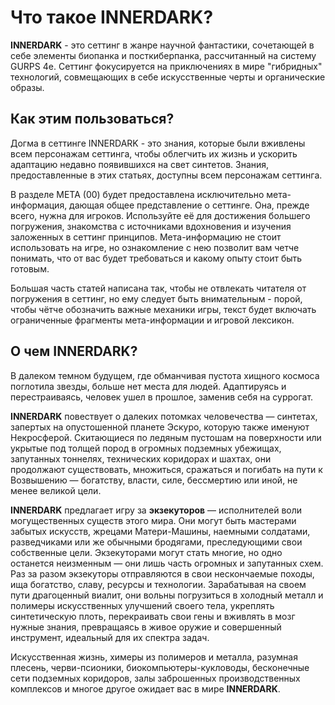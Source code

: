 # Что такое INNERDARK?
**INNERDARK** - это сеттинг в жанре научной фантастики, сочетающей в себе элементы биопанка и посткиберпанка, рассчитанный на систему GURPS 4e. Сеттинг фокусируется на приключениях в мире "гибридных" технологий, совмещающих в себе искусственные черты и органические образы.
## Как этим пользоваться?
Догма в сеттинге INNERDARK - это знания, которые были вживлены всем персонажам сеттинга, чтобы облегчить их жизнь и ускорить адаптацию недавно появившихся на свет синтетов. Знания, предоставленные в этих статьях, доступны всем персонажам сеттинга. 

В разделе МЕТА (00) будет предоставлена исключительно мета-информация, дающая общее представление о сеттинге. Она, прежде всего, нужна для игроков.
Используйте её для достижения большего погружения, знакомства с источниками вдохновения и изучения заложенных в сеттинг принципов. Мета-информацию не стоит использовать на игре, но ознакомление с нею позволит вам четче понимать, что от вас будет требоваться и какому опыту стоит быть готовым.

Большая часть статей написана так, чтобы не отвлекать читателя от погружения в сеттинг, но ему следует быть внимательным - порой, чтобы чётче обозначить важные механики игры, текст будет включать ограниченные фрагменты мета-информации и игровой лексикон.
## О чем INNERDARK?
В далеком темном будущем, где обманчивая пустота хищного космоса поглотила звезды, больше нет места для людей. Адаптируясь и перестраиваясь, человек ушел в прошлое, заменив себя на суррогат.

**INNERDARK** повествует о далеких потомках человечества — синтетах, запертых на опустошенной планете Эскуро, которую также именуют Некросферой.
Скитающиеся по ледяным пустошам на поверхности или укрытые под толщей пород в огромных подземных убежищах, запутанных тоннелях, технических коридорах и шахтах, они продолжают существовать, множиться, сражаться и погибать на пути к Возвышению — богатству, власти, силе, бессмертию или иной, не менее великой цели.

**INNERDARK** предлагает игру за **экзекуторов** — исполнителей воли могущественных существ этого мира. Они могут быть мастерами забытых искусств, жрецами Матери-Машины, наемными солдатами, разведчиками или же обычными бродягами, преследующими свои собственные цели. Экзекуторами могут стать многие, но одно останется неизменным — они лишь часть огромных и запутанных схем.
Раз за разом экзекуторы отправляются в свои нескончаемые походы, ища богатство, славу, ресурсы и технологии. Зарабатывая на своем пути драгоценный виалит, они вольны погрузиться в холодный металл и полимеры искусственных улучшений своего тела, укреплять синтетическую плоть, перекраивать свои гены и вживлять в мозг нужные знания, превращаясь в живое оружие и совершенный инструмент, идеальный для их спектра задач.
  
Искусственная жизнь, химеры из полимеров и металла, разумная плесень, черви-псионики, биокомпьютеры-кукловоды, бесконечные сети подземных коридоров, залы заброшенных производственных комплексов и многое другое ожидает вас в мире **INNERDARK**.